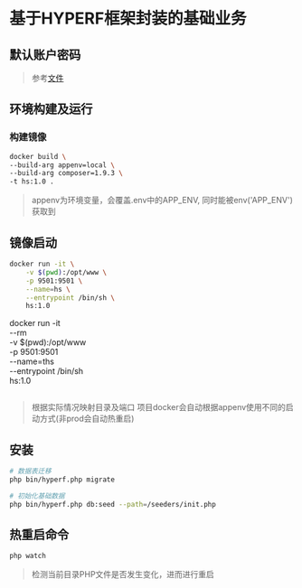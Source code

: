 # 基于HYPERF框架封装的基础业务

## 默认账户密码

> 参考[文件](migrations/2019_12_25_110121_create_users_table.php)

## 环境构建及运行

### 构建镜像
```bash
docker build \
--build-arg appenv=local \
--build-arg composer=1.9.3 \
-t hs:1.0 .
```
> appenv为环境变量，会覆盖.env中的APP_ENV, 同时能被env('APP_ENV')获取到

## 镜像启动

```bash
docker run -it \
    -v $(pwd):/opt/www \
    -p 9501:9501 \
    --name=hs \
    --entrypoint /bin/sh \
    hs:1.0
```
docker run -it \
    --rm \
    -v $(pwd):/opt/www \
    -p 9501:9501 \
    --name=ths \
    --entrypoint /bin/sh \
    hs:1.0
```php

```

> 根据实际情况映射目录及端口
> 项目docker会自动根据appenv使用不同的启动方式(非prod会自动热重启)

## 安装

```bash
# 数据表迁移
php bin/hyperf.php migrate

# 初始化基础数据
php bin/hyperf.php db:seed --path=/seeders/init.php
```

## 热重启命令

```bash
php watch
```
> 检测当前目录PHP文件是否发生变化，进而进行重启
